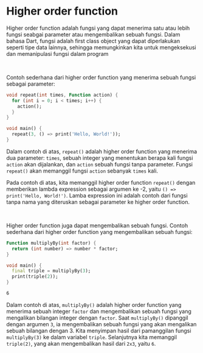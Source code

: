 # Higher order function

Higher order function adalah fungsi yang dapat menerima satu atau lebih fungsi seabgai parameter atau mengembalikan sebuah fungsi. Dalam bahasa Dart, fungsi adalah first class object yang dapat diperlakukan seperti tipe data lainnya, sehingga memungkinkan kita untuk mengeksekusi dan memanipulasi fungsi dalam program

</br>

Contoh sederhana dari higher order function yang menerima sebuah fungsi sebagai parameter:

```Dart
void repeat(int times, Function action) {
  for (int i = 0; i < times; i++) {
    action();
  }
}

void main() {
  repeat(3, () => print('Hello, World!'));
}
```

Dalam contoh di atas, `repeat()` adalah higher order function yang menerima dua parameter: `times`, sebuah integer yang menentukan berapa kali fungsi `action` akan dijalankan, dan `action` sebuah fungsi tanpa parameter. Fungsi `repeat()` akan memanggil fungsi `action` sebanyak `times` kali.

Pada contoh di atas, kita memanggil higher order function `repeat()` dengan memberikan lambda expression sebagai argumen ke -2, yaitu `() => print('Hello, World!')`. Lamba expression ini adalah contoh dari fungsi tanpa nama yang diteruskan sebagai parameter ke higher order function.

</br>

Higher order function juga dapat mengembalikan sebuah fungsi. Contoh sederhana dari higher order function yang mengembalikan sebuah fungsi:

```Dart
Function multiplyBy(int factor) {
  return (int number) => number * factor;
}

void main() {
  final triple = multiplyBy(3);
  print(triple(2));
}
```
```sh
6
```

Dalam contoh di atas, `multiplyBy()` adalah higher order function yang menerima sebuah integer `factor` dan mengembalikan sebuah fungsi yang mengalikan bilangan integer dengan `factor`. Saat `multiplyBy()` dipanggil dengan argumen `3`, ia mengembalikan sebuah fungsi yang akan mengalikan sebuah bilangan dengan 3. Kita menyimpan hasil dari pamanggilan fungsi `multiplyBy(3)` ke dalam variabel `triple`. Selanjutnya kita memanggil `triple(2)`, yang akan mengembalikan hasil dari `2x3`, yaitu `6`.